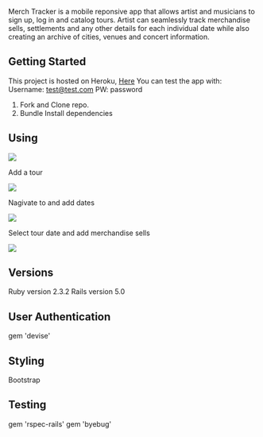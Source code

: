 
Merch Tracker is a mobile reponsive app that allows artist and musicians to sign up, log in and catalog tours. Artist can seamlessly track merchandise sells, settlements and any other details for each individual date while also creating an archive of cities, venues and concert information. 

<h2> Getting Started </h2>

This project is hosted on Heroku, <a href="##Heroku This project is hosted on Heroku, here"> Here</a>
You can test the app with:
Username: test@test.com
PW: password

1. Fork and Clone repo.
2. Bundle Install dependencies

<h2> Using </h2>
<img src="http://i.imgur.com/ukupKKv.png"> 

Add a tour

<img src="http://i.imgur.com/ZPgF40x.png">

Nagivate to and add dates

<img src="http://i.imgur.com/OcATK3h.png">

Select tour date and add merchandise sells

<img src="http://i.imgur.com/10Oskwy.png">


<h2> Versions </h2>
Ruby version 2.3.2 
Rails version 5.0

<h2> User Authentication </h2>
gem 'devise'

<h2> Styling </h2>
Bootstrap 

<h2> Testing </h2>
gem 'rspec-rails'
gem 'byebug'

